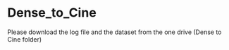 # Dense_to_Cine

Please download the log file and the dataset from the one drive (Dense to Cine folder)
